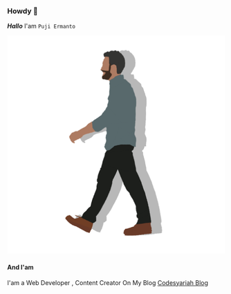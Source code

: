 ### Howdy 👋  

***Hallo*** I'am ```Puji Ermanto```  

<img src="https://raw.githubusercontent.com/codesyariah122/codesyariah122/main/jiew.png" alt="puji"/>

#### And I'am  

<!--
**codesyariah122/codesyariah122** is a ✨ _special_ ✨ repository because its `README.md` (this file) appears on your GitHub profile.
-->
I'am a Web Developer , Content Creator On My Blog <a href="https://codesyariah122.github.io">Codesyariah Blog</a>
